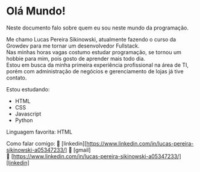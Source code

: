 # Olá Mundo! 
Neste documento falo sobre quem eu sou neste mundo da programação.

  Me chamo Lucas Pereira Sikinowski, atualmente fazendo o curso da Growdev para me tornar um desenvolvedor Fullstack. <br> 
  Nas minhas horas vagas costumo estudar programação, se tornou um hobbie para mim, pois gosto de aprender mais todo dia. <br>
  Estou em busca da minha primeira experiência profissional na área de TI, porém com administração de negócios e gerenciamento de lojas já tive contato.
 
 Estou estudando:
  - HTML
  - CSS
  - Javascript
  - Python

Linguagem favorita: HTML 

Como falar comigo:
👔 [linkedin][https://www.linkedin.com/in/lucas-pereira-sikinowski-a05347233/]
📧 [gmail]       
👔 [https://www.linkedin.com/in/lucas-pereira-sikinowski-a05347233/][linkedin]
